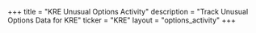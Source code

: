 +++
title = "KRE Unusual Options Activity"
description = "Track Unusual Options Data for KRE"
ticker = "KRE"
layout = "options_activity"
+++

